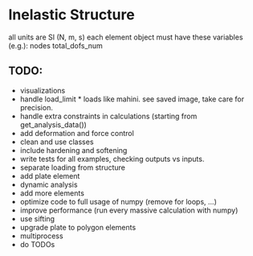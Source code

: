 # Inelastic Structure
all units are SI (N, m, s)
each element object must have these variables (e.g.):
nodes
total_dofs_num


## TODO:

- visualizations
- handle load_limit * loads like mahini. see saved image, take care for precision.
- handle extra constraints in calculations (starting from get_analysis_data())
- add deformation and force control
- clean and use classes
- include hardening and softening
- write tests for all examples, checking outputs vs inputs.
- separate loading from structure
- add plate element
- dynamic analysis
- add more elements
- optimize code to full usage of numpy (remove for loops, ...)
- improve performance (run every massive calculation with numpy)
- use sifting
- upgrade plate to polygon elements
- multiprocess
- do TODOs
